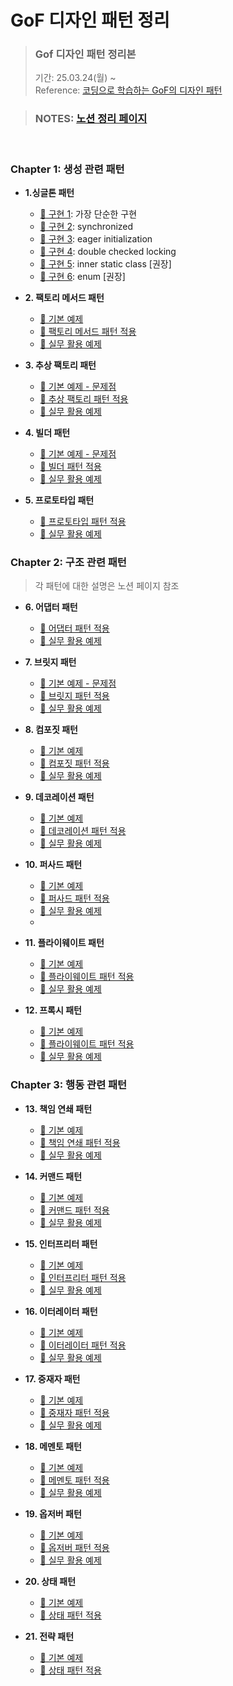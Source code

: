 # GoF 디자인 패턴 정리

> ### Gof 디자인 패턴 정리본 <br>
> 기간: 25.03.24(월) ~   <br>
> Reference: [ 코딩으로 학습하는 GoF의 디자인 패턴](https://www.inflearn.com/course/%EB%94%94%EC%9E%90%EC%9D%B8-%ED%8C%A8%ED%84%B4/dashboard)



> ### NOTES: [노션 정리 페이지 ](https://beautiful-college-c84.notion.site/GoF-1c3eda9b0fe181c2b6eac9b4c4c77f6e?pvs=4)

<br>

 ###  Chapter 1: 생성 관련 패턴

- **1.싱글톤 패턴**
    - [:memo: 구현 1](/src/main/java/_01_creational_patterns/_01_singleton/v1/Settings.java): 가장 단순한 구현
    - [:memo: 구현 2](/src/main/java/_01_creational_patterns/_01_singleton/v2/Settings.java): synchronized
    - [:memo: 구현 3](/src/main/java/_01_creational_patterns/_01_singleton/v3/Settings.java): eager initialization
    - [:memo: 구현 4](/src/main/java/_01_creational_patterns/_01_singleton/v4/Settings.java): double checked locking
    - [:memo: 구현 5](/src/main/java/_01_creational_patterns/_01_singleton/v5/Settings.java): inner static class [권장]
    - [:memo: 구현 6](/src/main/java/_01_creational_patterns/_01_singleton/v6/Settings.java): enum [권장]

- **2. 팩토리 메서드 패턴**
  - [:memo: 기본 예제](/src/main/java/_01_creational_patterns/_02_factory_method/_01_before) 
  - [:memo: 팩토리 메서드 패턴 적용](/src/main/java/_01_creational_patterns/_02_factory_method/_02_after)
  - [:memo: 실무 활용 예제](/src/main/java/_01_creational_patterns/_02_factory_method/_03_java)
  

  
- **3. 추상 팩토리 패턴**
  - [:memo: 기본 예제 - 문제점](/src/main/java/_01_creational_patterns/_03_abstract_factory/_01_before/WhiteshipFactory.java)
  - [:memo: 추상 팩토리 패턴 적용](/src/main/java/_01_creational_patterns/_03_abstract_factory/_02_after/ShipInventory.java)
  - [:memo: 실무 활용 예제](/src/main/java/_01_creational_patterns/_03_abstract_factory/_03_java/spring)

- **4. 빌더 패턴**
  - [:memo: 기본 예제 - 문제점](/src/main/java/_01_creational_patterns/_04_builder/_01_before/App.java)
  - [:memo: 빌더 패턴 적용](/src/main/java/_01_creational_patterns/_04_builder/_02_after)
  - [:memo: 실무 활용 예제](/src/main/java/_01_creational_patterns/_04_builder/_03_java)

- **5. 프로토타입 패턴**
  - [:memo: 프로토타입 패턴 적용](/src/main/java/_01_creational_patterns/_05_prototype/_02_after/App.java)
  - [:memo: 실무 활용 예제](/src/main/java/_01_creational_patterns/_05_prototype/_03_java)

###  Chapter 2: 구조 관련 패턴

> 각 패턴에 대한 설명은 노션 페이지 참조

- **6. 어댑터 패턴**
  - [:memo: 어댑터 패턴 적용](/src/main/java/_02_structural_patterns/_06_adapter/_02_after)
  - [:memo: 실무 활용 예제](/src/main/java/_02_structural_patterns/_06_adapter/_03_java)

- **7. 브릿지 패턴**
  - [:memo: 기본 예제 - 문제점](/src/main/java/_02_structural_patterns/_07_bridge/_01_before)
  - [:memo: 브릿지 패턴 적용](/src/main/java/_02_structural_patterns/_07_bridge/_02_after)
  - [:memo: 실무 활용 예제](/src/main/java/_02_structural_patterns/_07_bridge/_03_java)

- **8. 컴포짓 패턴**
  - [:memo: 기본 예제](/src/main/java/_02_structural_patterns/_08_composite/_01_before)
  - [:memo: 컴포짓 패턴 적용](/src/main/java/_02_structural_patterns/_08_composite/_02_after)
  - [:memo: 실무 활용 예제](/src/main/java/_02_structural_patterns/_08_composite/_03_java/SwingExample.java)
  
- **9. 데코레이션 패턴**
  - [:memo: 기본 예제](/src/main/java/_02_structural_patterns/_09_decorator/_01_before)
  - [:memo: 데코레이션 패턴 적용](/src/main/java/_02_structural_patterns/_09_decorator/_02_after)
  - [:memo: 실무 활용 예제](/src/main/java/_02_structural_patterns/_09_decorator/_03_java)

- **10. 퍼사드 패턴**
  - [:memo: 기본 예제](/src/main/java/_02_structural_patterns/_10_facade/_01_before)
  - [:memo: 퍼사드 패턴 적용](/src/main/java/_02_structural_patterns/_10_facade/_02_after)
  - [:memo: 실무 활용 예제](/src/main/java/_02_structural_patterns/_10_facade/_03_java)
  - 
- **11. 플라이웨이트 패턴**
  - [:memo: 기본 예제](/src/main/java/_02_structural_patterns/_11_flyweight/_01_before)
  - [:memo: 플라이웨이트 패턴 적용](/src/main/java/_02_structural_patterns/_11_flyweight/_02_after)
  - [:memo: 실무 활용 예제](/src/main/java/_02_structural_patterns/_11_flyweight/_03_java)

- **12. 프록시 패턴**
  - [:memo: 기본 예제](/src/main/java/_02_structural_patterns/_12_proxy/_01_before)
  - [:memo: 플라이웨이트 패턴 적용](/src/main/java/_02_structural_patterns/_12_proxy/_02_after)
  - [:memo: 실무 활용 예제](/src/main/java/_02_structural_patterns/_12_proxy/_03_java)


###  Chapter 3: 행동 관련 패턴

- **13. 책임 연쇄 패턴**
  - [:memo: 기본 예제](/src/main/java/_03_behavioral_patterns/_13_chain_of_responsibilities/_01_before)
  - [:memo: 책임 연쇄 패턴 적용](/src/main/java/_03_behavioral_patterns/_13_chain_of_responsibilities/_02_after)
  - [:memo: 실무 활용 예제](/src/main/java/_03_behavioral_patterns/_13_chain_of_responsibilities/_03_java)

- **14. 커맨드 패턴**
  - [:memo: 기본 예제](/src/main/java/_03_behavioral_patterns/_14_command/_01_before)
  - [:memo: 커맨드 패턴 적용](/src/main/java/_03_behavioral_patterns/_14_command/_02_after)
  - [:memo: 실무 활용 예제](/src/main/java/_03_behavioral_patterns/_14_command/_03_java)

- **15. 인터프리터 패턴**
  - [:memo: 기본 예제](/src/main/java/_03_behavioral_patterns/_15_interpreter/_01_before)
  - [:memo: 인터프리터 패턴 적용](/src/main/java/_03_behavioral_patterns/_15_interpreter/_02_after)
  - [:memo: 실무 활용 예제](/src/main/java/_03_behavioral_patterns/_15_interpreter/_03_java)

- **16. 이터레이터 패턴**
  - [:memo: 기본 예제](/src/main/java/_03_behavioral_patterns/_16_iterator/_01_before)
  - [:memo: 이터레이터 패턴 적용](/src/main/java/_03_behavioral_patterns/_16_iterator/_02_after)
  - [:memo: 실무 활용 예제](/src/main/java/_03_behavioral_patterns/_16_iterator/_03_java)

- **17. 중재자 패턴**
  - [:memo: 기본 예제](/src/main/java/_03_behavioral_patterns/_17_mediator/_01_before)
  - [:memo: 중재자 패턴 적용](/src/main/java/_03_behavioral_patterns/_17_mediator/_02_after)
  - [:memo: 실무 활용 예제](/src/main/java/_03_behavioral_patterns/_17_mediator/_03_java)

- **18. 메멘토 패턴**
  - [:memo: 기본 예제](/src/main/java/_03_behavioral_patterns/_18_memento/_01_before)
  - [:memo: 메멘토 패턴 적용](/src/main/java/_03_behavioral_patterns/_18_memento/_02_after)
  - [:memo: 실무 활용 예제](/src/main/java/_03_behavioral_patterns/_18_memento/_03_java)

- **19. 옵저버 패턴**
  - [:memo: 기본 예제](/src/main/java/_03_behavioral_patterns/_19_observer/_01_before)
  - [:memo: 옵저버 패턴 적용](/src/main/java/_03_behavioral_patterns/_19_observer/_02_after)
  - [:memo: 실무 활용 예제](/src/main/java/_03_behavioral_patterns/_19_observer/_03_java)

- **20. 상태 패턴**
  - [:memo: 기본 예제](/src/main/java/_03_behavioral_patterns/_20_state/_01_before)
  - [:memo: 상태 패턴 적용](/src/main/java/_03_behavioral_patterns/_20_state/_02_after)

- **21. 전략 패턴**
  - [:memo: 기본 예제](/src/main/java/_03_behavioral_patterns/_21_strategy/_01_before)
  - [:memo: 상태 패턴 적용](/src/main/java/_03_behavioral_patterns/_21_strategy/_02_after)

